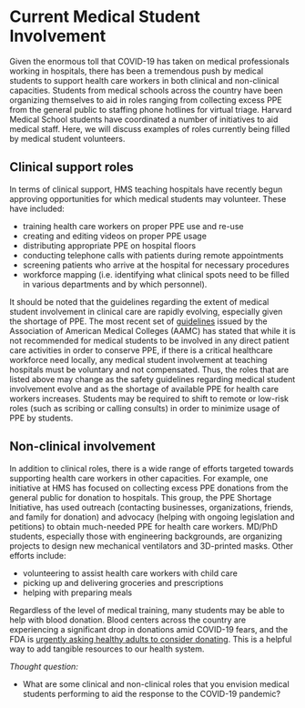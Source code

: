 # Current Medical Student Involvement

Given the enormous toll that COVID-19 has taken on medical professionals working in hospitals, there has been a tremendous push by medical students to support health care workers in both clinical and non-clinical capacities.  Students from medical schools across the country have been organizing themselves to aid in roles ranging from collecting excess PPE from the general public to staffing phone hotlines for virtual triage.  Harvard Medical School students have coordinated a number of initiatives to aid medical staff.  Here, we will discuss examples of roles currently being filled by medical student volunteers. 

## Clinical support roles

In terms of clinical support, HMS teaching hospitals have recently begun approving opportunities for which medical students may volunteer.  These have included:

* training health care workers on proper PPE use and re-use
* creating and editing videos on proper PPE usage
* distributing appropriate PPE on hospital floors
* conducting telephone calls with patients during remote appointments
* screening patients who arrive at the hospital for necessary procedures
* workforce mapping \(i.e. identifying what clinical spots need to be filled in various departments and by which personnel\).

It should be noted that the guidelines regarding the extent of medical student involvement in clinical care are rapidly evolving, especially given the shortage of PPE.  The most recent set of [guidelines](https://www.aamc.org/system/files/2020-03/Interim%20Guidance%20on%20medical%20students%20voluntary%20participation%203.23%20Final.pdf) issued by the Association of American Medical Colleges \(AAMC\) has stated that while it is not recommended for medical students to be involved in any direct patient care activities in order to conserve PPE, if there is a critical healthcare workforce need locally, any medical student involvement at teaching hospitals must be voluntary and not compensated. Thus, the roles that are listed above may change as the safety guidelines regarding medical student involvement evolve and as the shortage of available PPE for health care workers increases.  Students may be required to shift to remote or low-risk roles \(such as scribing or calling consults\) in order to minimize usage of PPE by students.

## Non-clinical involvement

In addition to clinical roles, there is a wide range of efforts targeted towards supporting health care workers in other capacities. For example, one initiative at HMS has focused on collecting excess PPE donations from the general public for donation to hospitals. This group, the PPE Shortage Initiative, has used outreach \(contacting businesses, organizations, friends, and family for donation\) and advocacy \(helping with ongoing legislation and petitions\) to obtain much-needed PPE for health care workers. MD/PhD students, especially those with engineering backgrounds, are organizing projects to design new mechanical ventilators and 3D-printed masks. Other efforts include:

* volunteering to assist health care workers with child care
* picking up and delivering groceries and prescriptions
* helping with preparing meals

Regardless of the level of medical training, many students may be able to help with blood donation. Blood centers across the country are experiencing a significant drop in donations amid COVID-19 fears, and the FDA is [urgently asking healthy adults to consider donating](https://abcnews.go.com/Politics/fda-worried-blood-shortage-donation-drives-canceled-amid/story?id=69581026). This is a helpful way to add tangible resources to our health system.  


_Thought question:_

* What are some clinical and non-clinical roles that you envision medical students performing to aid the response to the COVID-19 pandemic? 

